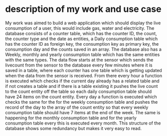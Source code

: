 # description of my work and use case

My work was aimed to build a web application which should display the live consumption of a user, this would include gas, water and electricity. The database consists of a counter table, which has the counter ID, the count, the counter type and the date as entities,  a Daily consumption table which has the counter ID as foreign key, the consumption key as primary key, the consumption day and the counts saved in an array. The database also has a Weekly, monthly and yearly consumption table which has the same entities with the same types. The data flow starts at the sensor which sends the livecount from the sensor to the database every few minutes where it is saved in a table, where each counter has one table which is getting updated when the data from the sensor is received. From there every hour a function is executed which checks if the current day already has a related table and if not creates a table and if there is a table existing it pushes the live count to the count entity off the table so each daily consumption table should have 24 items on the count entity. Every day a function is executed which checks the same for the for the weekly consumption table and pushes the record of the day to the array of the count entity so that every weekly consumption table should have 7 items at the end of the week. The same is happening for the monthly consumption table and for the yearly consumption table every this is executed every month. This structure of the database shows some redundancy but makes it very easy to read.
